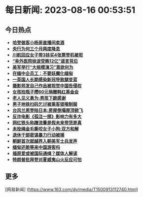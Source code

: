 
# 每日新闻: 2023-08-16 00:53:51
## 今日热点

- **[哈登做客小杨哥直播间卖酒](https://www.163.com/search?keyword=%E5%93%88%E7%99%BB%E5%81%9A%E5%AE%A2%E5%B0%8F%E6%9D%A8%E5%93%A5%E7%9B%B4%E6%92%AD%E9%97%B4%E5%8D%96%E9%85%92)**
- **[央行为何三个月两度降息](https://www.163.com/search?keyword=%E5%A4%AE%E8%A1%8C%E4%B8%BA%E4%BD%95%E4%B8%89%E4%B8%AA%E6%9C%88%E4%B8%A4%E5%BA%A6%E9%99%8D%E6%81%AF)**
- **[川航回应女子带3娃买4张票登机被拒](https://www.163.com/search?keyword=%E5%B7%9D%E8%88%AA%E5%9B%9E%E5%BA%94%E5%A5%B3%E5%AD%90%E5%B8%A63%E5%A8%83%E4%B9%B04%E5%BC%A0%E7%A5%A8%E7%99%BB%E6%9C%BA%E8%A2%AB%E6%8B%92)**
- **[“阜外医院徐波受贿12亿”谣言背后](https://www.163.com/search?keyword=%E2%80%9C%E9%98%9C%E5%A4%96%E5%8C%BB%E9%99%A2%E5%BE%90%E6%B3%A2%E5%8F%97%E8%B4%BF12%E4%BA%BF%E2%80%9D%E8%B0%A3%E8%A8%80%E8%83%8C%E5%90%8E)**
- **[美军举行“大规模演习”意欲何为](https://www.163.com/search?keyword=%E7%BE%8E%E5%86%9B%E4%B8%BE%E8%A1%8C%E2%80%9C%E5%A4%A7%E8%A7%84%E6%A8%A1%E6%BC%94%E4%B9%A0%E2%80%9D%E6%84%8F%E6%AC%B2%E4%BD%95%E4%B8%BA)**
- **[在缅中企员工：不要妖魔化缅甸](https://www.163.com/search?keyword=%E5%9C%A8%E7%BC%85%E4%B8%AD%E4%BC%81%E5%91%98%E5%B7%A5%EF%BC%9A%E4%B8%8D%E8%A6%81%E5%A6%96%E9%AD%94%E5%8C%96%E7%BC%85%E7%94%B8)**
- **[一英国人长期感染新冠导致腿变蓝](https://www.163.com/search?keyword=%E4%B8%80%E8%8B%B1%E5%9B%BD%E4%BA%BA%E9%95%BF%E6%9C%9F%E6%84%9F%E6%9F%93%E6%96%B0%E5%86%A0%E5%AF%BC%E8%87%B4%E8%85%BF%E5%8F%98%E8%93%9D)**
- **[摄影师发自己作品被视觉中国告侵权](https://www.163.com/search?keyword=%E6%91%84%E5%BD%B1%E5%B8%88%E5%8F%91%E8%87%AA%E5%B7%B1%E4%BD%9C%E5%93%81%E8%A2%AB%E8%A7%86%E8%A7%89%E4%B8%AD%E5%9B%BD%E5%91%8A%E4%BE%B5%E6%9D%83)**
- **[女孩捡瓶子攒60元捐赠韩红基金会](https://www.163.com/search?keyword=%E5%A5%B3%E5%AD%A9%E6%8D%A1%E7%93%B6%E5%AD%90%E6%94%9260%E5%85%83%E6%8D%90%E8%B5%A0%E9%9F%A9%E7%BA%A2%E5%9F%BA%E9%87%91%E4%BC%9A)**
- **[老人见义勇为:男孩下跪感谢](https://www.163.com/search?keyword=%E8%80%81%E4%BA%BA%E8%A7%81%E4%B9%89%E5%8B%87%E4%B8%BA+%E7%94%B7%E5%AD%A9%E4%B8%8B%E8%B7%AA%E6%84%9F%E8%B0%A2)**
- **[男子地铁扫码乞讨被乘客锁喉制服](https://www.163.com/search?keyword=%E7%94%B7%E5%AD%90%E5%9C%B0%E9%93%81%E6%89%AB%E7%A0%81%E4%B9%9E%E8%AE%A8%E8%A2%AB%E4%B9%98%E5%AE%A2%E9%94%81%E5%96%89%E5%88%B6%E6%9C%8D)**
- **[台风兰恩登陆日本:房屋倒塌屋顶掀飞](https://www.163.com/search?keyword=%E5%8F%B0%E9%A3%8E%E5%85%B0%E6%81%A9%E7%99%BB%E9%99%86%E6%97%A5%E6%9C%AC+%E6%88%BF%E5%B1%8B%E5%80%92%E5%A1%8C%E5%B1%8B%E9%A1%B6%E6%8E%80%E9%A3%9E)**
- **[反诈电影《孤注一掷》影响力有多大](https://www.163.com/search?keyword=%E5%8F%8D%E8%AF%88%E7%94%B5%E5%BD%B1%E3%80%8A%E5%AD%A4%E6%B3%A8%E4%B8%80%E6%8E%B7%E3%80%8B%E5%BD%B1%E5%93%8D%E5%8A%9B%E6%9C%89%E5%A4%9A%E5%A4%A7)**
- **[网红铁头称蹭流量是假未来带货是真](https://www.163.com/search?keyword=%E7%BD%91%E7%BA%A2%E9%93%81%E5%A4%B4%E7%A7%B0%E8%B9%AD%E6%B5%81%E9%87%8F%E6%98%AF%E5%81%87%E6%9C%AA%E6%9D%A5%E5%B8%A6%E8%B4%A7%E6%98%AF%E7%9C%9F)**
- **[未拴绳金毛撕咬女子小狗:双方和解](https://www.163.com/search?keyword=%E6%9C%AA%E6%8B%B4%E7%BB%B3%E9%87%91%E6%AF%9B%E6%92%95%E5%92%AC%E5%A5%B3%E5%AD%90%E5%B0%8F%E7%8B%97+%E5%8F%8C%E6%96%B9%E5%92%8C%E8%A7%A3)**
- **[退休干部密谋暴力行动被捕](https://www.163.com/search?keyword=%E9%80%80%E4%BC%91%E5%B9%B2%E9%83%A8%E5%AF%86%E8%B0%8B%E6%9A%B4%E5%8A%9B%E8%A1%8C%E5%8A%A8%E8%A2%AB%E6%8D%95)**
- **[朝鲜首次就越界入朝美军士兵发声](https://www.163.com/search?keyword=%E6%9C%9D%E9%B2%9C%E9%A6%96%E6%AC%A1%E5%B0%B1%E8%B6%8A%E7%95%8C%E5%85%A5%E6%9C%9D%E7%BE%8E%E5%86%9B%E5%A3%AB%E5%85%B5%E5%8F%91%E5%A3%B0)**
- **[缅甸还能等来中国游客吗](https://www.163.com/search?keyword=%E7%BC%85%E7%94%B8%E8%BF%98%E8%83%BD%E7%AD%89%E6%9D%A5%E4%B8%AD%E5%9B%BD%E6%B8%B8%E5%AE%A2%E5%90%97)**
- **[福原爱或被国际通缉？媒体人解读](https://www.163.com/search?keyword=%E7%A6%8F%E5%8E%9F%E7%88%B1%E6%88%96%E8%A2%AB%E5%9B%BD%E9%99%85%E9%80%9A%E7%BC%89%EF%BC%9F%E5%AA%92%E4%BD%93%E4%BA%BA%E8%A7%A3%E8%AF%BB)**
- **[特朗普批拜登对夏威夷山火反应可怕](https://www.163.com/search?keyword=%E7%89%B9%E6%9C%97%E6%99%AE%E6%89%B9%E6%8B%9C%E7%99%BB%E5%AF%B9%E5%A4%8F%E5%A8%81%E5%A4%B7%E5%B1%B1%E7%81%AB%E5%8F%8D%E5%BA%94%E5%8F%AF%E6%80%95)**

## 更多
[网易新闻] (https://www.163.com/dy/media/T1500913112740.html)

